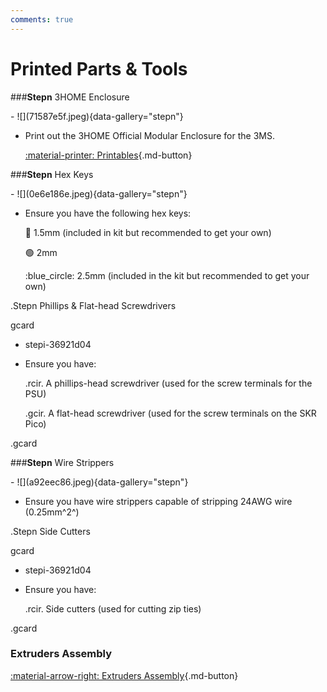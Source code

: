 ```yaml
---
comments: true
---
```


<link rel="stylesheet" href="../../../assets/css/kits.css">

# Printed Parts & Tools

###**Stepn** 3HOME Enclosure

<div class="grid cards" markdown>
- ![](71587e5f.jpeg){data-gallery="stepn"}

- Print out the 3HOME Official Modular Enclosure for the 3MS.

    [:material-printer: Printables](https://www.printables.com/model/1108644-beta-3home-3ms-hybrid-official-modular-enclosure/files){.md-button}

</div>

###**Stepn** Hex Keys

<div class="grid cards" markdown>
- ![](0e6e186e.jpeg){data-gallery="stepn"}

- Ensure you have the following hex keys:

    :red_circle: 1.5mm (included in kit but recommended to get your own)
    
    :green_circle: 2mm
    
    :blue_circle: 2.5mm (included in the kit but recommended to get your own)

</div>

.Stepn Phillips & Flat-head Screwdrivers

gcard

- stepi-36921d04

- Ensure you have:

    .rcir. A phillips-head screwdriver (used for the screw terminals for the PSU)

    .gcir. A flat-head screwdriver (used for the screw terminals on the SKR Pico)

.gcard

###**Stepn** Wire Strippers

<div class="grid cards" markdown>
- ![](a92eec86.jpeg){data-gallery="stepn"}

- Ensure you have wire strippers capable of stripping 24AWG wire (0.25mm^2^)

</div>

.Stepn Side Cutters

gcard

- stepi-36921d04

- Ensure you have:

    .rcir. Side cutters (used for cutting zip ties)

.gcard

### Extruders Assembly

[:material-arrow-right: Extruders Assembly](extruder-assembly.md){.md-button}